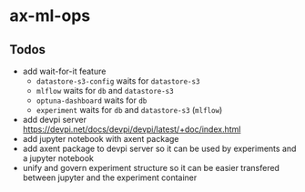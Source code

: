 # ax-ml-ops

## Todos
* add wait-for-it feature
    * `datastore-s3-config` waits for `datastore-s3`
    * `mlflow` waits for `db` and `datastore-s3`
    * `optuna-dashboard` waits for `db`
    * `experiment` waits for `db` and `datastore-s3` (`mlflow`)
* add devpi server https://devpi.net/docs/devpi/devpi/latest/+doc/index.html
* add jupyter notebook with axent package
* add axent package to devpi server so it can be used by experiments and a jupyter notebook
* unify and govern experiment structure so it can be easier transfered between jupyter and the experiment container
